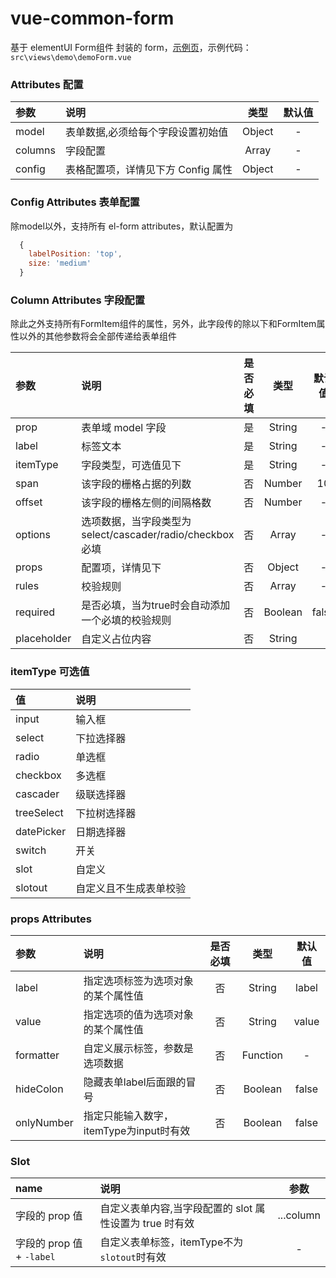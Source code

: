 # vue-common-form

基于 elementUI Form组件 封装的 form，[示例页](http://localhost:1888/#/demo/form)，示例代码：`src\views\demo\demoForm.vue`


### Attributes 配置

| 参数    | 说明                               |  类型  | 默认值 |
| :------ | :--------------------------------- | :----: | :----: |
| model   | 表单数据,必须给每个字段设置初始值  | Object |   -    |
| columns | 字段配置                           | Array  |   -    |
| config  | 表格配置项，详情见下方 Config 属性 | Object |   -    |


### Config Attributes 表单配置

除model以外，支持所有 el-form attributes，默认配置为
```js
  {
    labelPosition: 'top',
    size: 'medium'
  }
```


### Column Attributes 字段配置

除此之外支持所有FormItem组件的属性，另外，此字段传的除以下和FormItem属性以外的其他参数将会全部传递给表单组件

| 参数        | 说明                                                     | 是否必填 |  类型   | 默认值 |
| :---------- | :------------------------------------------------------- | :------: | :-----: | :----: |
| prop        | 表单域 model 字段                                        |    是    | String  |   -    |
| label       | 标签文本                                                 |    是    | String  |   -    |
| itemType    | 字段类型，可选值见下                                     |    是    | String  |   -    |
| span        | 该字段的栅格占据的列数                                   |    否    | Number  |   10   |
| offset      | 该字段的栅格左侧的间隔格数                               |    否    | Number  |   -    |
| options     | 选项数据，当字段类型为select/cascader/radio/checkbox必填 |    否    |  Array  |   -    |
| props       | 配置项，详情见下                                         |    否    | Object  |   -    |
| rules       | 校验规则                                                 |    否    |  Array  |   -    |
| required    | 是否必填，当为true时会自动添加一个必填的校验规则         |    否    | Boolean | false  |
| placeholder | 自定义占位内容                                           |    否    | String  |        |


### itemType 可选值

| 值         | 说明                   |
| :--------- | :--------------------- |
| input      | 输入框                 |
| select     | 下拉选择器             |
| radio      | 单选框                 |
| checkbox   | 多选框                 |
| cascader   | 级联选择器             |
| treeSelect | 下拉树选择器           |
| datePicker | 日期选择器             |
| switch     | 开关                   |
| slot       | 自定义                 |
| slotout    | 自定义且不生成表单校验 |

### props Attributes

| 参数       | 说明                                    | 是否必填 |   类型   | 默认值 |
| :--------- | :-------------------------------------- | :------: | :------: | :----: |
| label      | 指定选项标签为选项对象的某个属性值      |    否    |  String  | label  |
| value      | 指定选项的值为选项对象的某个属性值      |    否    |  String  | value  |
| formatter  | 自定义展示标签，参数是选项数据          |    否    | Function |   -    |
| hideColon  | 隐藏表单label后面跟的冒号               |    否    | Boolean  | false  |
| onlyNumber | 指定只能输入数字，itemType为input时有效 |    否    | Boolean  | false  |


### Slot

| name                      | 说明                                                    |   参数    |
| :------------------------ | :------------------------------------------------------ | :-------: |
| 字段的 prop 值            | 自定义表单内容,当字段配置的 slot 属性设置为 true 时有效 | ...column |
| 字段的 prop 值 + `-label` | 自定义表单标签，itemType不为`slotout`时有效             |     -     |